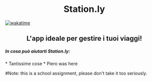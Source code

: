 <h1 align="center">Station.ly</h1>
<a href="https://wakatime.com/badge/github/TFerrarah/StationLy"><img src="https://wakatime.com/badge/github/TFerrarah/StationLy.svg" alt="wakatime"></a>
 <h2 align="center">L'app ideale per gestire i tuoi viaggi!</h2>
 
 <h5>In cosa può aiutarti Station.ly:</h5>
 * Tantissime cose
 * Piero was here

#Note:
this is a school assignment, please don't take it too seriously.
